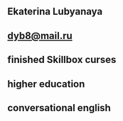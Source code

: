 

## Ekaterina Lubyanaya
## dyb8@mail.ru
## finished Skillbox curses
## higher education
## conversational english
